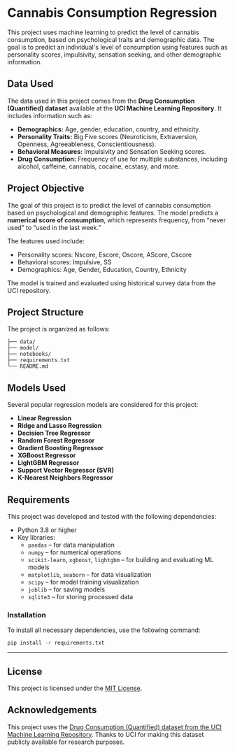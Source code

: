 # Cannabis Consumption Regression

This project uses machine learning to predict the level of cannabis consumption, based on psychological traits and demographic data. The goal is to predict an individual's level of consumption using features such as personality scores, impulsivity, sensation seeking, and other demographic information.

## Data Used

The data used in this project comes from the **Drug Consumption (Quantified) dataset** available at the **UCI Machine Learning Repository**. It includes information such as:

- **Demographics:** Age, gender, education, country, and ethnicity.
- **Personality Traits:** Big Five scores (Neuroticism, Extraversion, Openness, Agreeableness, Conscientiousness).
- **Behavioral Measures:** Impulsivity and Sensation Seeking scores.
- **Drug Consumption:** Frequency of use for multiple substances, including alcohol, caffeine, cannabis, cocaine, ecstasy, and more.

## Project Objective

The goal of this project is to predict the level of cannabis consumption based on psychological and demographic features. The model predicts a **numerical score of consumption**, which represents frequency, from “never used” to “used in the last week.”  

The features used include:

- Personality scores: Nscore, Escore, Oscore, AScore, Cscore
- Behavioral scores: Impulsive, SS
- Demographics: Age, Gender, Education, Country, Ethnicity

The model is trained and evaluated using historical survey data from the UCI repository.

## Project Structure

The project is organized as follows:

```
├── data/
├── model/
├── notebooks/
├── requirements.txt
└── README.md
```


## Models Used

Several popular regression models are considered for this project:

- **Linear Regression**
- **Ridge and Lasso Regression**
- **Decision Tree Regressor**
- **Random Forest Regressor**
- **Gradient Boosting Regressor**
- **XGBoost Regressor**
- **LightGBM Regressor**
- **Support Vector Regressor (SVR)**
- **K-Nearest Neighbors Regressor**

## Requirements

This project was developed and tested with the following dependencies:

- Python 3.8 or higher
- Key libraries:
  - `pandas` – for data manipulation
  - `numpy` – for numerical operations
  - `scikit-learn`, `xgboost`, `lightgbm` – for building and evaluating ML models
  - `matplotlib`, `seaborn` – for data visualization
  - `scipy` – for model training visualization
  - `joblib` – for saving models
  - `sqlite3` – for storing processed data

### Installation

To install all necessary dependencies, use the following command:

```bash
pip install -r requirements.txt
```
---

## License

This project is licensed under the [MIT License](LICENSE).

## Acknowledgements

This project uses the [Drug Consumption (Quantified) dataset from the UCI Machine Learning Repository](https://archive.ics.uci.edu/dataset/373/drug+consumption+quantified). Thanks to UCI for making this dataset publicly available for research purposes.
